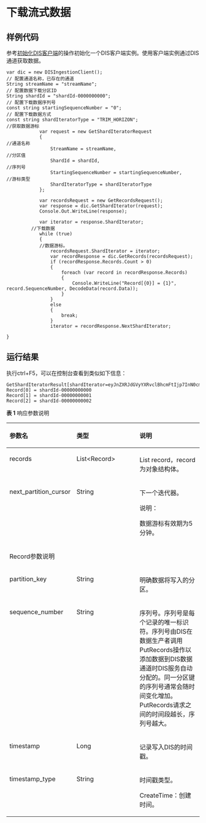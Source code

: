 # 下载流式数据<a name="dayu_06_0015"></a>

## 样例代码<a name="zh-cn_topic_0124367678_section369715252575"></a>

参考[初始化DIS客户端](初始化DIS客户端.md)的操作初始化一个DIS客户端实例。使用客户端实例通过DIS通道获取数据。

```
var dic = new DISIngestionClient();
// 配置通道名称，已存在的通道   
String streamName = "streamName";     
// 配置数据下载分区ID   
String shardId = "shardId-0000000000";    
// 配置下载数据序列号   
const string startingSequenceNumber = "0";
// 配置下载数据方式   
const string shardIteratorType = "TRIM_HORIZON";
//获取数据游标
            var request = new GetShardIteratorRequest
            {
//通道名称
                StreamName = streamName,
//分区值
                ShardId = shardId,
//序列号
                StartingSequenceNumber = startingSequenceNumber,
//游标类型
                ShardIteratorType = shardIteratorType
            };

            var recordsRequest = new GetRecordsRequest();
            var response = dic.GetShardIterator(request);
            Console.Out.WriteLine(response);

            var iterator = response.ShardIterator;
         //下载数据
            while (true)
            {
            //数据游标。
                recordsRequest.ShardIterator = iterator;
                var recordResponse = dic.GetRecords(recordsRequest);
                if (recordResponse.Records.Count > 0)
                {
                    foreach (var record in recordResponse.Records)
                    {
                        Console.WriteLine("Record[{0}] = {1}", record.SequenceNumber, DecodeData(record.Data));
                    }
                }
                else
                {
                    break;
                }
                iterator = recordResponse.NextShardIterator;
                
}

```

## 运行结果<a name="zh-cn_topic_0124367678_section5657314610382"></a>

执行ctrl+F5，可以在控制台查看到类似如下信息：

```
GetShardIteratorResult[shardIterator=eyJnZXRJdGVyYXRvclBhcmFtIjp7InN0cmVhbS1uYW1lIjoiZGlzLXNoYXc1IiwicGFydGl0aW9uLWlkIjoic2hhcmRJZC0wMDAwMDAwMDAwIiwiY3Vyc29yLXR5cGUiOiJUUklNX0hPUklaT04iLCJzdGFydGluZy1zZXF1ZW5jZS1udW1iZXIiOiIwIn0sImdlbmVyYXRlVGltZXN0YW1wIjoxNTMxMTI1ODEwNDE1fQ]
Record[0] = shardId-00000000000
Record[1] = shardId-00000000001
Record[2] = shardId-00000000002
```

**表 1**  响应参数说明

<a name="zh-cn_topic_0124367678_table275181951115"></a>
<table><thead align="left"><tr id="zh-cn_topic_0124367678_row49191917113"><th class="cellrowborder" valign="top" width="33.33333333333333%" id="mcps1.2.4.1.1"><p id="zh-cn_topic_0124367678_p680933861110"><a name="zh-cn_topic_0124367678_p680933861110"></a><a name="zh-cn_topic_0124367678_p680933861110"></a><strong id="zh-cn_topic_0124367678_b580983811115"><a name="zh-cn_topic_0124367678_b580983811115"></a><a name="zh-cn_topic_0124367678_b580983811115"></a>参数名</strong></p>
</th>
<th class="cellrowborder" valign="top" width="33.33333333333333%" id="mcps1.2.4.1.2"><p id="zh-cn_topic_0124367678_p1080919380112"><a name="zh-cn_topic_0124367678_p1080919380112"></a><a name="zh-cn_topic_0124367678_p1080919380112"></a><strong id="zh-cn_topic_0124367678_b1080973811118"><a name="zh-cn_topic_0124367678_b1080973811118"></a><a name="zh-cn_topic_0124367678_b1080973811118"></a>类型</strong></p>
</th>
<th class="cellrowborder" valign="top" width="33.33333333333333%" id="mcps1.2.4.1.3"><p id="zh-cn_topic_0124367678_p14809183811112"><a name="zh-cn_topic_0124367678_p14809183811112"></a><a name="zh-cn_topic_0124367678_p14809183811112"></a><strong id="zh-cn_topic_0124367678_b48091938201117"><a name="zh-cn_topic_0124367678_b48091938201117"></a><a name="zh-cn_topic_0124367678_b48091938201117"></a>说明</strong></p>
</th>
</tr>
</thead>
<tbody><tr id="zh-cn_topic_0124367678_row69121921116"><td class="cellrowborder" valign="top" width="33.33333333333333%" headers="mcps1.2.4.1.1 "><p id="zh-cn_topic_0124367678_p5872249151120"><a name="zh-cn_topic_0124367678_p5872249151120"></a><a name="zh-cn_topic_0124367678_p5872249151120"></a>records</p>
</td>
<td class="cellrowborder" valign="top" width="33.33333333333333%" headers="mcps1.2.4.1.2 "><p id="zh-cn_topic_0124367678_p38721149191117"><a name="zh-cn_topic_0124367678_p38721149191117"></a><a name="zh-cn_topic_0124367678_p38721149191117"></a>List&lt;Record&gt;</p>
</td>
<td class="cellrowborder" valign="top" width="33.33333333333333%" headers="mcps1.2.4.1.3 "><p id="zh-cn_topic_0124367678_p19872154931111"><a name="zh-cn_topic_0124367678_p19872154931111"></a><a name="zh-cn_topic_0124367678_p19872154931111"></a>List record，record为对象结构体。</p>
</td>
</tr>
<tr id="zh-cn_topic_0124367678_row791181918115"><td class="cellrowborder" valign="top" width="33.33333333333333%" headers="mcps1.2.4.1.1 "><p id="zh-cn_topic_0124367678_p1590463910528"><a name="zh-cn_topic_0124367678_p1590463910528"></a><a name="zh-cn_topic_0124367678_p1590463910528"></a>next_partition_cursor</p>
</td>
<td class="cellrowborder" valign="top" width="33.33333333333333%" headers="mcps1.2.4.1.2 "><p id="zh-cn_topic_0124367678_p208729499114"><a name="zh-cn_topic_0124367678_p208729499114"></a><a name="zh-cn_topic_0124367678_p208729499114"></a>String</p>
</td>
<td class="cellrowborder" valign="top" width="33.33333333333333%" headers="mcps1.2.4.1.3 "><p id="zh-cn_topic_0124367678_p9872149101111"><a name="zh-cn_topic_0124367678_p9872149101111"></a><a name="zh-cn_topic_0124367678_p9872149101111"></a>下一个迭代器。</p>
<div class="note" id="zh-cn_topic_0124367678_note968415613114"><a name="zh-cn_topic_0124367678_note968415613114"></a><a name="zh-cn_topic_0124367678_note968415613114"></a><span class="notetitle"> 说明： </span><div class="notebody"><p id="zh-cn_topic_0124367678_p36841956111120"><a name="zh-cn_topic_0124367678_p36841956111120"></a><a name="zh-cn_topic_0124367678_p36841956111120"></a>数据游标有效期为5分钟。</p>
</div></div>
</td>
</tr>
<tr id="zh-cn_topic_0124367678_row16401103821312"><td class="cellrowborder" colspan="3" valign="top" headers="mcps1.2.4.1.1 mcps1.2.4.1.2 mcps1.2.4.1.3 "><p id="zh-cn_topic_0124367678_p960464141414"><a name="zh-cn_topic_0124367678_p960464141414"></a><a name="zh-cn_topic_0124367678_p960464141414"></a>Record参数说明</p>
</td>
</tr>
<tr id="zh-cn_topic_0124367678_row18996203513136"><td class="cellrowborder" valign="top" width="33.33333333333333%" headers="mcps1.2.4.1.1 "><p id="zh-cn_topic_0124367678_p467213357533"><a name="zh-cn_topic_0124367678_p467213357533"></a><a name="zh-cn_topic_0124367678_p467213357533"></a>partition_key</p>
</td>
<td class="cellrowborder" valign="top" width="33.33333333333333%" headers="mcps1.2.4.1.2 "><p id="zh-cn_topic_0124367678_p1340422121419"><a name="zh-cn_topic_0124367678_p1340422121419"></a><a name="zh-cn_topic_0124367678_p1340422121419"></a>String</p>
</td>
<td class="cellrowborder" valign="top" width="33.33333333333333%" headers="mcps1.2.4.1.3 "><p id="zh-cn_topic_0124367678_p183401522141417"><a name="zh-cn_topic_0124367678_p183401522141417"></a><a name="zh-cn_topic_0124367678_p183401522141417"></a>明确数据将写入的分区。</p>
</td>
</tr>
<tr id="zh-cn_topic_0124367678_row92931550101311"><td class="cellrowborder" valign="top" width="33.33333333333333%" headers="mcps1.2.4.1.1 "><p id="zh-cn_topic_0124367678_p5860164419530"><a name="zh-cn_topic_0124367678_p5860164419530"></a><a name="zh-cn_topic_0124367678_p5860164419530"></a>sequence_number</p>
</td>
<td class="cellrowborder" valign="top" width="33.33333333333333%" headers="mcps1.2.4.1.2 "><p id="zh-cn_topic_0124367678_p1434022231419"><a name="zh-cn_topic_0124367678_p1434022231419"></a><a name="zh-cn_topic_0124367678_p1434022231419"></a>String</p>
</td>
<td class="cellrowborder" valign="top" width="33.33333333333333%" headers="mcps1.2.4.1.3 "><p id="zh-cn_topic_0124367678_p16340922171418"><a name="zh-cn_topic_0124367678_p16340922171418"></a><a name="zh-cn_topic_0124367678_p16340922171418"></a>序列号。序列号是每个记录的唯一标识符。序列号由DIS在数据生产者调用PutRecords操作以添加数据到DIS数据通道时DIS服务自动分配的。同一分区键的序列号通常会随时间变化增加。PutRecords请求之间的时间段越长，序列号越大。</p>
</td>
</tr>
<tr id="zh-cn_topic_0124367678_row6448155313136"><td class="cellrowborder" valign="top" width="33.33333333333333%" headers="mcps1.2.4.1.1 "><p id="zh-cn_topic_0124367678_p23281352105311"><a name="zh-cn_topic_0124367678_p23281352105311"></a><a name="zh-cn_topic_0124367678_p23281352105311"></a>timestamp</p>
</td>
<td class="cellrowborder" valign="top" width="33.33333333333333%" headers="mcps1.2.4.1.2 "><p id="zh-cn_topic_0124367678_p143401722141415"><a name="zh-cn_topic_0124367678_p143401722141415"></a><a name="zh-cn_topic_0124367678_p143401722141415"></a>Long</p>
</td>
<td class="cellrowborder" valign="top" width="33.33333333333333%" headers="mcps1.2.4.1.3 "><p id="zh-cn_topic_0124367678_p1734092210140"><a name="zh-cn_topic_0124367678_p1734092210140"></a><a name="zh-cn_topic_0124367678_p1734092210140"></a>记录写入DIS的时间戳。</p>
</td>
</tr>
<tr id="zh-cn_topic_0124367678_row1796565515133"><td class="cellrowborder" valign="top" width="33.33333333333333%" headers="mcps1.2.4.1.1 "><p id="zh-cn_topic_0124367678_p17340622191410"><a name="zh-cn_topic_0124367678_p17340622191410"></a><a name="zh-cn_topic_0124367678_p17340622191410"></a>timestamp_type</p>
</td>
<td class="cellrowborder" valign="top" width="33.33333333333333%" headers="mcps1.2.4.1.2 "><p id="zh-cn_topic_0124367678_p734042281412"><a name="zh-cn_topic_0124367678_p734042281412"></a><a name="zh-cn_topic_0124367678_p734042281412"></a>String</p>
</td>
<td class="cellrowborder" valign="top" width="33.33333333333333%" headers="mcps1.2.4.1.3 "><p id="zh-cn_topic_0124367678_p163401422121411"><a name="zh-cn_topic_0124367678_p163401422121411"></a><a name="zh-cn_topic_0124367678_p163401422121411"></a>时间戳类型。</p>
<p id="zh-cn_topic_0124367678_p163401122161416"><a name="zh-cn_topic_0124367678_p163401122161416"></a><a name="zh-cn_topic_0124367678_p163401122161416"></a>CreateTime：创建时间。</p>
</td>
</tr>
</tbody>
</table>

